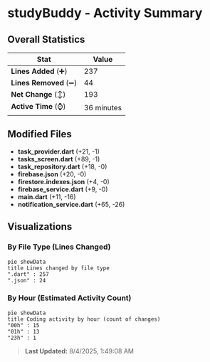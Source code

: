 # studyBuddy - Activity Summary 

## Overall Statistics

| Stat                   | Value                                                             |
| ---------------------- | ----------------------------------------------------------------- |
| **Lines Added** (➕)   | 237                                          |
| **Lines Removed** (➖) | 44                                        |
| **Net Change** (↕)    | 193                |
| **Active Time** (⌚)   | 36 minutes |


## Modified Files
- **task_provider.dart** (+21, -1)
- **tasks_screen.dart** (+89, -1)
- **task_repository.dart** (+18, -0)
- **firebase.json** (+20, -0)
- **firestore.indexes.json** (+4, -0)
- **firebase_service.dart** (+9, -0)
- **main.dart** (+11, -16)
- **notification_service.dart** (+65, -26)

## Visualizations

### By File Type (Lines Changed)

```mermaid
pie showData
title Lines changed by file type
".dart" : 257
".json" : 24
```

### By Hour (Estimated Activity Count)

```mermaid
pie showData
title Coding activity by hour (count of changes)
"00h" : 15
"01h" : 13
"23h" : 1
```


> **Last Updated:** 8/4/2025, 1:49:08 AM